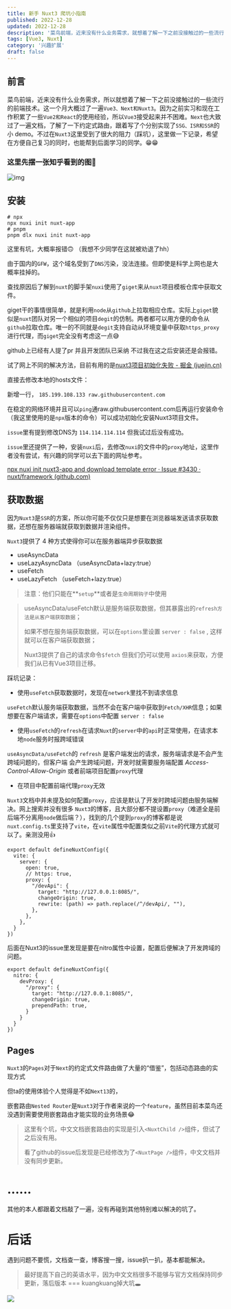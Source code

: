 ```yaml
---
title: 新手 Nuxt3 爬坑小指南
published: 2022-12-28
updated: 2022-12-28
description: '菜鸟前端，近来没有什么业务需求，就想着了解一下之前没接触过的一些流行的前端技术。不过在学习Nuxt3时kuangkuang踩坑，这里做一下记录，希望在方便自己复习的同时，也能帮到后面学习的同学。'
tags: [Vue3, Nuxt]
category: '兴趣扩展'
draft: false 
---
```

## 前言

菜鸟前端，近来没有什么业务需求，所以就想着了解一下之前没接触过的一些流行的前端技术。这一个月大概过了一遍`Vue3、Next和Nuxt3`。因为之前实习和现在工作积累了一些`Vue2和React`的使用经验，所以`Vue3`接受起来并不困难。`Next`也大致过了一遍文档，了解了一下约定式路由，跟着写了个分别实现了`SSG、ISR和SSR`的小 demo。不过在`Nuxt3`这里受到了很大的阻力（踩坑），这里做一下记录，希望在方便自己复习的同时，也能帮到后面学习的同学。😁😁

### 这里先摆一张知乎看到的图🤣

![img](https://p3-juejin.byteimg.com/tos-cn-i-k3u1fbpfcp/ec4e04d3fea1474a93c6c03c0c6f30a7~tplv-k3u1fbpfcp-zoom-1.image)

## 安装

```
# npx
npx nuxi init nuxt-app
# pnpm
pnpm dlx nuxi init nuxt-app
```

这里有坑，大概率报错🙃 （我想不少同学在这就被劝退了hh）

由于国内的`GFW`，这个域名受到了`DNS`污染，没法连接。但即使是科学上网也是大概率挂掉的。

查找原因后了解到`nuxt`的脚手架`nuxi`使用了`giget`来从`nuxt`项目模板仓库中获取文件。

giget干的事情很简单，就是利用`node`从`github`上拉取相应仓库。实际上`giget`貌似是`nuxt`团队对另一个相似的项目`degit`的仿制。两者都可以用方便的命令从`github`拉取仓库。唯一的不同就是`degit`支持自动从环境变量中获取`https_proxy`进行代理，而`giget`完全没有考虑这一点😅

github上已经有人提了pr 并且开发团队已采纳 不过我在这之后安装还是会报错。

试了网上不同的解决方法，目前有用的是[nuxt3项目初始化失败 - 掘金 (juejin.cn)](https://juejin.cn/post/7154586714416087076)

直接去修改本地的hosts文件：

新增一行， `185.199.108.133 raw.githubusercontent.com`

在稳定的网络环境并且可以`ping`通raw.githubusercontent.com后再运行安装命令（我这里使用的是`npx`版本的命令）可以成功初始化安装Nuxt3项目文件。

`issue`里有提到修改DNS为 `114.114.114.114` 但我试过后没有成功。

`issue`里还提供了一种，安装`nuxi`后，去修改`nuxi`的文件中的`proxy`地址，这里作者没有尝试，有兴趣的同学可以去下面的网址参考。

[npx nuxi init nuxt3-app and download template error · Issue #3430 · nuxt/framework (github.com)](https://github.com/nuxt/framework/issues/3430)

## 获取数据

因为`Nuxt3`是`SSR`的方案，所以你可能不仅仅只是想要在浏览器端发送请求获取数据，还想在服务器端就获取到数据并渲染组件。

`Nuxt3`提供了 4 种方式使得你可以在服务器端异步获取数据

-   useAsyncData
-   useLazyAsyncData （useAsyncData+lazy:true）
-   useFetch
-   useLazyFetch （useFetch+lazy:true）

> 注意：他们只能在**`setup`**或者是`生命周期钩子`中使用

> useAsyncData/useFetch默认是服务端获取数据，但其暴露出的`refresh方法是从客户端获取数据`；
>
> 如果不想在服务端获取数据，可以在`options`里设置 `server : false` , 这样就可以在客户端获取数据；
>
> Nuxt3提供了自己的请求命令`$fetch` 但我们仍可以使用 `axios`来获取，方便我们从已有Vue3项目迁移。

踩坑记录：

-   使用`useFetch`获取数据时，发现在`network`里找不到请求信息

`useFetch`默认服务端获取数据，当然不会在客户端中获取到`Fetch/XHR`信息；如果想要在客户端请求，需要在`options`中配置 `server : false`

-   使用`useFetch`的`refresh`在请求`Nuxt`的`server`中的`api`时正常使用，在请求本地`node`服务时报跨域错误

`useAsyncData/useFetch`的 `refresh` 是客户端发出的请求，服务端请求是不会产生跨域问题的，但客户端 会产生跨域问题，开发时就需要服务端配置 *Access-Control-Allow-Origin* 或者前端项目配置`proxy`代理

-   在项目中配置前端代理`proxy`无效

`Nuxt3`文档中并未提及如何配置`proxy`，应该是默认了开发时跨域问题由服务端解决。网上搜索并没有很多 `Nuxt3`的博客，且大部分都不提设置`proxy`（难道全是前后端不分离用`node`做后端？），找到的几个提到`proxy`的博客都是说`nuxt.config.ts`里支持了`vite`，在`vite`属性中配置类似之前`Vite`的代理方式就可以了。亲测没用👍

```
export default defineNuxtConfig({
  vite: {
    server: {
      open: true,
      // https: true,
      proxy: {
        "/devApi": {
          target: "http://127.0.0.1:8085/",
          changeOrigin: true,
          rewrite: (path) => path.replace(/^/devApi/, ""),
        },
      },
    },
  }
})
```

后面在Nuxt3的issue里发现是要在nitro属性中设置，配置后便解决了开发跨域的问题。

```
export default defineNuxtConfig({
  nitro: {
    devProxy: {
      "/proxy": {
        target: "http://127.0.0.1:8085/",
        changeOrigin: true,
        prependPath: true,
      }
    }
  }
})
```

## Pages

`Nuxt3`的`Pages`对于`Next`的约定式文件路由做了大量的“借鉴”，包括动态路由的实现方式

但ta的使用体验个人觉得是不如`Next13`的，

嵌套路由`Nested Router`是`Nuxt3`对于作者来说的一个`feature`，虽然目前本菜鸟还没遇到需要使用嵌套路由才能实现的业务场景😂

> 这里有个坑，中文文档嵌套路由的实现是引入`<NuxtChild />`组件，但试了之后没有用。
>
> 看了github的issue后发现是已经修改为了`<NuxtPage />`组件，中文文档并没有同步更新。

# ......

其他的本人都跟着文档敲了一遍，没有再碰到其他特别难以解决的坑了。

# 后话

遇到问题不要慌，文档查一查，博客搜一搜，issue扒一扒，基本都能解决。

> 最好提高下自己的英语水平，因为中文文档很多不能够与官方文档保持同步更新，落后版本 === kuangkuang掉大坑🕳

<img src="https://p3-juejin.byteimg.com/tos-cn-i-k3u1fbpfcp/91caa44b471b4054bdea221606f12335~tplv-k3u1fbpfcp-zoom-1.image" />
